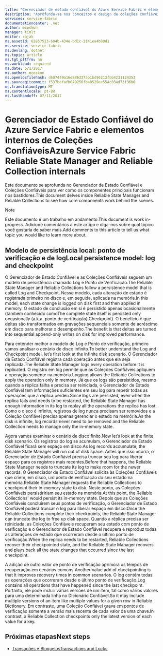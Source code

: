 ```yaml
---
title: "Gerenciador de estado confiável do Azure Service Fabric e elementos internos de Coleções Confiáveis | Microsoft Docs"
description: "Aprofunde-se nos conceitos e design de coleções confiáveis no Azure Service Fabric."
services: service-fabric
documentationcenter: .net
author: mcoskun
manager: timlt
editor: rajak
ms.assetid: 62857523-604b-434e-bd1c-2141ea4b00d1
ms.service: service-fabric
ms.devlang: dotnet
ms.topic: article
ms.tgt_pltfrm: na
ms.workload: required
ms.date: 5/1/2017
ms.author: mcoskun
ms.openlocfilehash: d607449a16e886337ab1bd96213fbb4231124353
ms.sourcegitcommit: f537befafb079256fba0529ee554c034d73f36b0
ms.translationtype: MT
ms.contentlocale: pt-BR
ms.lasthandoff: 07/11/2017
---
```

# <a name="azure-service-fabric-reliable-state-manager-and-reliable-collection-internals"></a><span data-ttu-id="3b299-103">Gerenciador de Estado Confiável do Azure Service Fabric e elementos internos de Coleções Confiáveis</span><span class="sxs-lookup"><span data-stu-id="3b299-103">Azure Service Fabric Reliable State Manager and Reliable Collection internals</span></span>
<span data-ttu-id="3b299-104">Este documento se aprofunda no Gerenciador de Estado Confiável e Coleções Confiáveis para ver como os componentes principais funcionam nos bastidores.</span><span class="sxs-lookup"><span data-stu-id="3b299-104">This document delves inside Reliable State Manager and Reliable Collections to see how core components work behind the scenes.</span></span>

> [!NOTE]
> <span data-ttu-id="3b299-105">Este documento é um trabalho em andamento.</span><span class="sxs-lookup"><span data-stu-id="3b299-105">This document is work in-progress.</span></span> <span data-ttu-id="3b299-106">Adicione comentários a este artigo e diga-nos sobre qual tópico você gostaria de saber mais.</span><span class="sxs-lookup"><span data-stu-id="3b299-106">Add comments to this article to tell us what topic you would like to learn more about.</span></span>
>

##  <a name="local-persistence-model-log-and-checkpoint"></a><span data-ttu-id="3b299-107">Modelo de persistência local: ponto de verificação e de log</span><span class="sxs-lookup"><span data-stu-id="3b299-107">Local persistence model: log and checkpoint</span></span>
<span data-ttu-id="3b299-108">O Gerenciador de Estado Confiável e as Coleções Confiáveis seguem um modelo de persistência chamado Log e Ponto de Verificação.</span><span class="sxs-lookup"><span data-stu-id="3b299-108">The Reliable State Manager and Reliable Collections follow a persistence model that is called Log and Checkpoint.</span></span>
<span data-ttu-id="3b299-109">Nesse modelo, cada alteração de estado é registrada primeiro no disco e, em seguida, aplicada na memória.</span><span class="sxs-lookup"><span data-stu-id="3b299-109">In this model, each state change is logged on disk first and then applied in memory.</span></span>
<span data-ttu-id="3b299-110">O estado de conclusão em si é persistido apenas ocasionalmente (também conhecido como</span><span class="sxs-lookup"><span data-stu-id="3b299-110">The complete state itself is persisted only occasionally (a.k.a.</span></span> <span data-ttu-id="3b299-111">ponto de verificação).</span><span class="sxs-lookup"><span data-stu-id="3b299-111">Checkpoint).</span></span>
<span data-ttu-id="3b299-112">O benefício é que deltas são transformados em gravações sequenciais somente de acréscimo em disco para melhorar o desempenho.</span><span class="sxs-lookup"><span data-stu-id="3b299-112">The benefit is that deltas are turned into sequential append-only writes on disk for improved performance.</span></span>

<span data-ttu-id="3b299-113">Para entender melhor o modelo de Log e Ponto de verificação, primeiro vamos analisar o cenário de disco infinito.</span><span class="sxs-lookup"><span data-stu-id="3b299-113">To better understand the Log and Checkpoint model, let’s first look at the infinite disk scenario.</span></span>
<span data-ttu-id="3b299-114">O Gerenciador de Estado Confiável registra cada operação antes que ela seja replicada.</span><span class="sxs-lookup"><span data-stu-id="3b299-114">The Reliable State Manager logs every operation before it is replicated.</span></span>
<span data-ttu-id="3b299-115">O registro em log permite que as Coleções Confiáveis apliquem a operação somente na memória.</span><span class="sxs-lookup"><span data-stu-id="3b299-115">Logging allows the Reliable Collections to apply the operation only in memory.</span></span>
<span data-ttu-id="3b299-116">Já que os logs são persistidos, mesmo quando a réplica falha e precisa ser reiniciada, o Gerenciador de Estado Confiável tem informações suficientes em seu log para repetir todas as operações que a réplica perdeu.</span><span class="sxs-lookup"><span data-stu-id="3b299-116">Since logs are persisted, even when the replica fails and needs to be restarted, the Reliable State Manager has enough information in its log to replay all the operations the replica has lost.</span></span>
<span data-ttu-id="3b299-117">Como o disco é infinito, registros de log nunca precisam ser removidos e a Coleção Confiável precisa apenas gerenciar o estado na memória.</span><span class="sxs-lookup"><span data-stu-id="3b299-117">As the disk is infinite, log records never need to be removed and the Reliable Collection needs to manage only the in-memory state.</span></span>

<span data-ttu-id="3b299-118">Agora vamos examinar o cenário de disco finito.</span><span class="sxs-lookup"><span data-stu-id="3b299-118">Now let’s look at the finite disk scenario.</span></span>
<span data-ttu-id="3b299-119">Os registros do log se acumulam, o Gerenciador de Estado Confiável ficará sem espaço em disco.</span><span class="sxs-lookup"><span data-stu-id="3b299-119">As log records accumulate, the Reliable State Manager will run out of disk space.</span></span>
<span data-ttu-id="3b299-120">Antes que isso ocorra, o Gerenciador de Estado Confiável precisa truncar seu log para liberar espaço para os registros mais recentes.</span><span class="sxs-lookup"><span data-stu-id="3b299-120">Before that happens, the Reliable State Manager needs to truncate its log to make room for the newer records.</span></span>
<span data-ttu-id="3b299-121">O Gerenciador de Estado Confiável solicita às Coleções Confiáveis que criem, em disco, um ponto de verificação do seu estado na memória.</span><span class="sxs-lookup"><span data-stu-id="3b299-121">Reliable State Manager requests the Reliable Collections to checkpoint their in-memory state to disk.</span></span>
<span data-ttu-id="3b299-122">Neste ponto, as Coleções Confiáveis persistiririam seu estado na memória.</span><span class="sxs-lookup"><span data-stu-id="3b299-122">At this point, the Reliable Collections' would persist its in-memory state.</span></span>
<span data-ttu-id="3b299-123">Depois que as Coleções Confiáveis concluírem seus pontos de verificação, o Gerenciador de Estado Confiável poderá truncar o log para liberar espaço em disco.</span><span class="sxs-lookup"><span data-stu-id="3b299-123">Once the Reliable Collections complete their checkpoints, the Reliable State Manager can truncate the log to free up disk space.</span></span>
<span data-ttu-id="3b299-124">Quando a réplica precisa ser reiniciada, as Coleções Confiáveis recuperam seu estado com ponto de verificação e o Gerenciador de Estado Confiável recupera e reproduz todas as alterações de estado que ocorreram desde o último ponto de verificação.</span><span class="sxs-lookup"><span data-stu-id="3b299-124">When the replica needs to be restarted, Reliable Collections recover their checkpointed state, and the Reliable State Manager recovers and plays back all the state changes that occurred since the last checkpoint.</span></span>

<span data-ttu-id="3b299-125">A adição de outro valor de ponto de verificação aprimora os tempos de recuperação em cenários comuns.</span><span class="sxs-lookup"><span data-stu-id="3b299-125">Another value add of checkpointing is that it improves recovery times in common scenarios.</span></span> <span data-ttu-id="3b299-126">O log contém todas as operações que ocorreram desde o último ponto de verificação.</span><span class="sxs-lookup"><span data-stu-id="3b299-126">Log contains all operations that have happened since the last checkpoint.</span></span>
<span data-ttu-id="3b299-127">Portanto, ele pode incluir várias versões de um item, tal como vários valores para uma determinada linha no Dicionário Confiável.</span><span class="sxs-lookup"><span data-stu-id="3b299-127">So it may include multiple versions of an item like multiple values for a given row in Reliable Dictionary.</span></span>
<span data-ttu-id="3b299-128">Em contraste, uma Coleção Confiável grava em pontos de verificação somente a versão mais recente de cada valor de uma chave.</span><span class="sxs-lookup"><span data-stu-id="3b299-128">In contrast, a Reliable Collection checkpoints only the latest version of each value for a key.</span></span>

## <a name="next-steps"></a><span data-ttu-id="3b299-129">Próximas etapas</span><span class="sxs-lookup"><span data-stu-id="3b299-129">Next steps</span></span>
* [<span data-ttu-id="3b299-130">Transações e Bloqueios</span><span class="sxs-lookup"><span data-stu-id="3b299-130">Transactions and Locks</span></span>](service-fabric-reliable-services-reliable-collections-transactions-locks.md)

